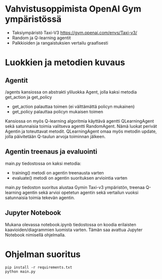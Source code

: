 # Vahvistusoppimista OpenAI Gym ympäristössä

*  Taksiympäristö Taxi-V3 https://gym.openai.com/envs/Taxi-v3/
*  Random ja Q-learning agentit
*  Palkkioiden ja rangaistuksien vertailu graafisesti

# Luokkien ja metodien kuvaus

## Agentit

/agents kansiossa on abstrakti yliluokka Agent, jolla kaksi metodia get_action ja get_policy
* get_action palauttaa toimen (ei välttämättä policyn mukainen)
* get_policy palauttaa policyn mukaisen toimen

Kansiossa on myös Q-learning algoritmia käyttävä agentti QLearningAgent sekä satunnaisia
toimia valitseva agentti RandomAgent. Nämä luokat perivät Agentin ja toteuttavat metodit.
QLearningAgent omaa myös metodin update, jolla päivitetään Q-taulun arvoja toiminnan jälkeen.

## Agentin treenaus ja evaluointi

main.py tiedostossa on kaksi metodia:

* training() metodi on agentin treenausta varten
* evaluate() metodi on agentin suorituksen arviointia varten

main.py tiedoston suoritus alustaa Gymin Taxi-v3 ympäristön, treenaa Q-learning
agentin sekä arvioi opetetun agentin sekä vertailun vuoksi satunnaisia toimia tekevän
agentin.

## Jupyter Notebook

Mukana olevassa notebook.ipynb tiedostossa on koodia erilaisten kaavioiden/diagrammien
luomista varten. Tämän saa avattua Jupyter Notebook nimisellä ohjelmalla.

# Ohjelman suoritus

```
pip install -r requirements.txt
python main.py
```